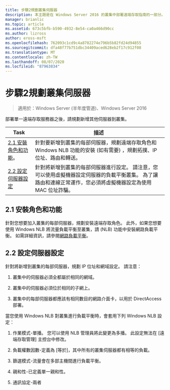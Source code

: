 ```yaml
---
title: 步驟2規劃叢集伺服器
description: 本主題是在 Windows Server 2016 的叢集中部署遠端存取指南的一部分。
manager: brianlic
ms.topic: article
ms.assetid: 673c5bfb-b590-4932-8e54-ca0a466d90cc
ms.author: lizross
author: eross-msft
ms.openlocfilehash: 762093c1cd9c4a8782274e796b5b82fd24d94855
ms.sourcegitcommit: dfa48f77b751dbc34409aced628eb2f17c912f08
ms.translationtype: MT
ms.contentlocale: zh-TW
ms.lasthandoff: 08/07/2020
ms.locfileid: "87963834"
---
```

# <a name="step-2-plan-cluster-servers"></a>步驟2規劃叢集伺服器

>適用於：Windows Server (半年度管道)、Windows Server 2016

部署單一遠端存取服務器之後，請規劃新增其他伺服器到叢集。

|Task|描述|
|----|--------|
|[2.1 安裝角色和功能](#BKMK_Install)。|針對要新增到叢集的每部伺服器，規劃遠端存取角色和 Windows NLB 功能的安裝 (如有需要) ，規劃拓撲、IP 位址、路由和轉送。|
|[2.2 設定伺服器設定](#BKMK_Config)|針對將新增到叢集的每部伺服器進行設定。 請注意，您可以使用虛擬機器設定伺服器的負載平衡叢集。 為了讓路由和連線正常運作，您必須將虛擬機器設定為使用 MAC 位址詐騙。|

## <a name="21-installing-roles-and-features"></a><a name="BKMK_Install"></a>2.1 安裝角色和功能
針對您想要加入叢集的每部伺服器，規劃安裝遠端存取角色。 此外，如果您想要使用 Windows NLB 將流量負載平衡至叢集，請 (NLB) 功能中安裝網路負載平衡。 如需詳細資訊，請參閱[網路負載平衡](../../../../../networking/technologies/network-load-balancing.md)。

## <a name="22-configure-server-settings"></a><a name="BKMK_Config"></a>2.2 設定伺服器設定
針對將新增到叢集的每部伺服器，規劃 IP 位址和網域設定。 請注意：

1.  叢集中的伺服器必須全都屬於相同的網域。

2.  叢集中的伺服器必須位於相同的子網上。

3.  叢集中的每部伺服器都應該有相同數目的網路介面卡，以用於 DirectAccess 部署。

當您使用 Windows NLB 對叢集進行負載平衡時，會套用下列 Windows NLB 設定：

1.  作業模式-單播。 您可以使用 NLB 管理員將此變更為多播。 此設定無法在 [遠端存取管理] 主控台中修改。

2.  負載權數因數-定義為 [等於]，其中所有的叢集伺服器都有相等的負載。

3.  篩選模式-流量會在多部主機間進行負載平衡。

4.  親和性-已定義單一親和性。

5.  通訊協定-兩者
